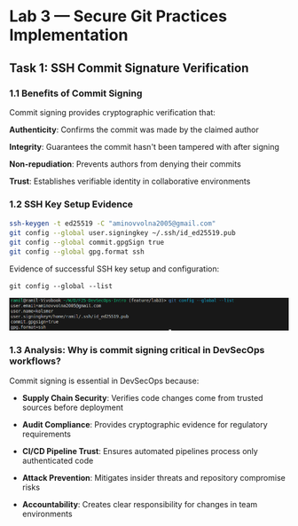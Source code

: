# Lab 3 — Secure Git Practices Implementation

## Task 1: SSH Commit Signature Verification


### 1.1 Benefits of Commit Signing

Commit signing provides cryptographic verification that:

**Authenticity**: Confirms the commit was made by the claimed author

**Integrity**: Guarantees the commit hasn't been tampered with after signing

**Non-repudiation**: Prevents authors from denying their commits

**Trust**: Establishes verifiable identity in collaborative environments

### 1.2 SSH Key Setup Evidence

``` bash
ssh-keygen -t ed25519 -C "aminovvolna2005@gmail.com"
git config --global user.signingkey ~/.ssh/id_ed25519.pub
git config --global commit.gpgSign true
git config --global gpg.format ssh

```
Evidence of successful SSH key setup and configuration:
```
git config --global --list
```
![local-evidence](/labs/sub2/local-evidence.png)


### 1.3 Analysis: Why is commit signing critical in DevSecOps workflows?

Commit signing is essential in DevSecOps because:
* **Supply Chain Security**: Verifies code changes come from trusted sources before deployment

* **Audit Compliance**: Provides cryptographic evidence for regulatory requirements

* **CI/CD Pipeline Trust**: Ensures automated pipelines process only authenticated code

* **Attack Prevention**: Mitigates insider threats and repository compromise risks

* **Accountability**: Creates clear responsibility for changes in team environments
